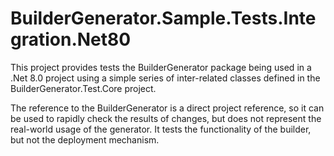 # BuilderGenerator.Sample.Tests.Integration.Net80

This project provides tests the BuilderGenerator package being used in a .Net 8.0 project using a simple series of inter-related classes defined in the BuilderGenerator.Test.Core project.

The reference to the BuilderGenerator is a direct project reference, so it can be used to rapidly check the results of changes, but does not represent the real-world usage of the generator. It tests the functionality of the builder, but not the deployment mechanism.